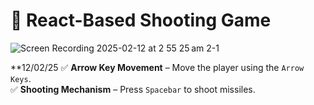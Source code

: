 # 🚀 React-Based Shooting Game

![Screen Recording 2025-02-12 at 2 55 25 am 2-1](https://github.com/user-attachments/assets/331f36c8-cbcb-4873-9382-b330e9504375)

**12/02/25
✅ **Arrow Key Movement** – Move the player using the `Arrow Keys`.  
✅ **Shooting Mechanism** – Press `Spacebar` to shoot missiles.  
